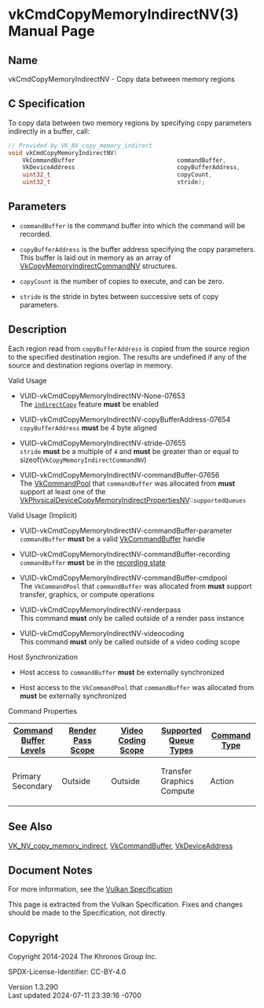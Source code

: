 # vkCmdCopyMemoryIndirectNV(3) Manual Page

## Name

vkCmdCopyMemoryIndirectNV - Copy data between memory regions



## <a href="#_c_specification" class="anchor"></a>C Specification

To copy data between two memory regions by specifying copy parameters
indirectly in a buffer, call:

``` c
// Provided by VK_NV_copy_memory_indirect
void vkCmdCopyMemoryIndirectNV(
    VkCommandBuffer                             commandBuffer,
    VkDeviceAddress                             copyBufferAddress,
    uint32_t                                    copyCount,
    uint32_t                                    stride);
```

## <a href="#_parameters" class="anchor"></a>Parameters

- `commandBuffer` is the command buffer into which the command will be
  recorded.

- `copyBufferAddress` is the buffer address specifying the copy
  parameters. This buffer is laid out in memory as an array of
  [VkCopyMemoryIndirectCommandNV](https://registry.khronos.org/vulkan/specs/1.3-extensions/man/html/VkCopyMemoryIndirectCommandNV.html)
  structures.

- `copyCount` is the number of copies to execute, and can be zero.

- `stride` is the stride in bytes between successive sets of copy
  parameters.

## <a href="#_description" class="anchor"></a>Description

Each region read from `copyBufferAddress` is copied from the source
region to the specified destination region. The results are undefined if
any of the source and destination regions overlap in memory.

Valid Usage

- <a href="#VUID-vkCmdCopyMemoryIndirectNV-None-07653"
  id="VUID-vkCmdCopyMemoryIndirectNV-None-07653"></a>
  VUID-vkCmdCopyMemoryIndirectNV-None-07653  
  The <a
  href="https://registry.khronos.org/vulkan/specs/1.3-extensions/html/vkspec.html#features-indirectCopy"
  target="_blank" rel="noopener"><code>indirectCopy</code></a> feature
  **must** be enabled

- <a href="#VUID-vkCmdCopyMemoryIndirectNV-copyBufferAddress-07654"
  id="VUID-vkCmdCopyMemoryIndirectNV-copyBufferAddress-07654"></a>
  VUID-vkCmdCopyMemoryIndirectNV-copyBufferAddress-07654  
  `copyBufferAddress` **must** be 4 byte aligned

- <a href="#VUID-vkCmdCopyMemoryIndirectNV-stride-07655"
  id="VUID-vkCmdCopyMemoryIndirectNV-stride-07655"></a>
  VUID-vkCmdCopyMemoryIndirectNV-stride-07655  
  `stride` **must** be a multiple of `4` and **must** be greater than or
  equal to sizeof(`VkCopyMemoryIndirectCommandNV`)

- <a href="#VUID-vkCmdCopyMemoryIndirectNV-commandBuffer-07656"
  id="VUID-vkCmdCopyMemoryIndirectNV-commandBuffer-07656"></a>
  VUID-vkCmdCopyMemoryIndirectNV-commandBuffer-07656  
  The [VkCommandPool](https://registry.khronos.org/vulkan/specs/1.3-extensions/man/html/VkCommandPool.html) that `commandBuffer` was
  allocated from **must** support at least one of the
  [VkPhysicalDeviceCopyMemoryIndirectPropertiesNV](https://registry.khronos.org/vulkan/specs/1.3-extensions/man/html/VkPhysicalDeviceCopyMemoryIndirectPropertiesNV.html)::`supportedQueues`

Valid Usage (Implicit)

- <a href="#VUID-vkCmdCopyMemoryIndirectNV-commandBuffer-parameter"
  id="VUID-vkCmdCopyMemoryIndirectNV-commandBuffer-parameter"></a>
  VUID-vkCmdCopyMemoryIndirectNV-commandBuffer-parameter  
  `commandBuffer` **must** be a valid
  [VkCommandBuffer](https://registry.khronos.org/vulkan/specs/1.3-extensions/man/html/VkCommandBuffer.html) handle

- <a href="#VUID-vkCmdCopyMemoryIndirectNV-commandBuffer-recording"
  id="VUID-vkCmdCopyMemoryIndirectNV-commandBuffer-recording"></a>
  VUID-vkCmdCopyMemoryIndirectNV-commandBuffer-recording  
  `commandBuffer` **must** be in the [recording
  state](#commandbuffers-lifecycle)

- <a href="#VUID-vkCmdCopyMemoryIndirectNV-commandBuffer-cmdpool"
  id="VUID-vkCmdCopyMemoryIndirectNV-commandBuffer-cmdpool"></a>
  VUID-vkCmdCopyMemoryIndirectNV-commandBuffer-cmdpool  
  The `VkCommandPool` that `commandBuffer` was allocated from **must**
  support transfer, graphics, or compute operations

- <a href="#VUID-vkCmdCopyMemoryIndirectNV-renderpass"
  id="VUID-vkCmdCopyMemoryIndirectNV-renderpass"></a>
  VUID-vkCmdCopyMemoryIndirectNV-renderpass  
  This command **must** only be called outside of a render pass instance

- <a href="#VUID-vkCmdCopyMemoryIndirectNV-videocoding"
  id="VUID-vkCmdCopyMemoryIndirectNV-videocoding"></a>
  VUID-vkCmdCopyMemoryIndirectNV-videocoding  
  This command **must** only be called outside of a video coding scope

Host Synchronization

- Host access to `commandBuffer` **must** be externally synchronized

- Host access to the `VkCommandPool` that `commandBuffer` was allocated
  from **must** be externally synchronized

Command Properties

<table class="tableblock frame-all grid-all stretch">
<colgroup>
<col style="width: 20%" />
<col style="width: 20%" />
<col style="width: 20%" />
<col style="width: 20%" />
<col style="width: 20%" />
</colgroup>
<thead>
<tr>
<th class="tableblock halign-left valign-top"><a
href="#VkCommandBufferLevel">Command Buffer Levels</a></th>
<th class="tableblock halign-left valign-top"><a
href="#vkCmdBeginRenderPass">Render Pass Scope</a></th>
<th class="tableblock halign-left valign-top"><a
href="#vkCmdBeginVideoCodingKHR">Video Coding Scope</a></th>
<th class="tableblock halign-left valign-top"><a
href="#VkQueueFlagBits">Supported Queue Types</a></th>
<th class="tableblock halign-left valign-top"><a
href="#fundamentals-queueoperation-command-types">Command Type</a></th>
</tr>
</thead>
<tbody>
<tr>
<td class="tableblock halign-left valign-top"><p>Primary<br />
Secondary</p></td>
<td class="tableblock halign-left valign-top"><p>Outside</p></td>
<td class="tableblock halign-left valign-top"><p>Outside</p></td>
<td class="tableblock halign-left valign-top"><p>Transfer<br />
Graphics<br />
Compute</p></td>
<td class="tableblock halign-left valign-top"><p>Action</p></td>
</tr>
</tbody>
</table>

## <a href="#_see_also" class="anchor"></a>See Also

[VK_NV_copy_memory_indirect](https://registry.khronos.org/vulkan/specs/1.3-extensions/man/html/VK_NV_copy_memory_indirect.html),
[VkCommandBuffer](https://registry.khronos.org/vulkan/specs/1.3-extensions/man/html/VkCommandBuffer.html),
[VkDeviceAddress](https://registry.khronos.org/vulkan/specs/1.3-extensions/man/html/VkDeviceAddress.html)

## <a href="#_document_notes" class="anchor"></a>Document Notes

For more information, see the <a
href="https://registry.khronos.org/vulkan/specs/1.3-extensions/html/vkspec.html#vkCmdCopyMemoryIndirectNV"
target="_blank" rel="noopener">Vulkan Specification</a>

This page is extracted from the Vulkan Specification. Fixes and changes
should be made to the Specification, not directly.

## <a href="#_copyright" class="anchor"></a>Copyright

Copyright 2014-2024 The Khronos Group Inc.

SPDX-License-Identifier: CC-BY-4.0

Version 1.3.290  
Last updated 2024-07-11 23:39:16 -0700
